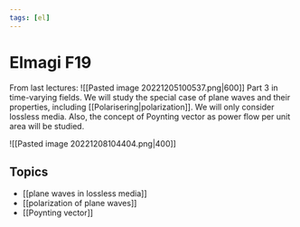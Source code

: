 ```yaml
---
tags: [el]
---
```

# Elmagi F19 
From last lectures:
![[Pasted image 20221205100537.png|600]]
Part 3 in time-varying fields. We will study the special case of plane waves and their properties, including [[Polarisering|polarization]]. We will only consider lossless media. Also, the concept of Poynting vector as power flow per unit area will be studied.

![[Pasted image 20221208104404.png|400]]

## Topics
- [[plane waves in lossless media]]
- [[polarization of plane waves]]
- [[Poynting vector]]